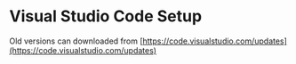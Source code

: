 # Visual Studio Code Setup

Old versions can downloaded from [https://code.visualstudio.com/updates](https://code.visualstudio.com/updates)
